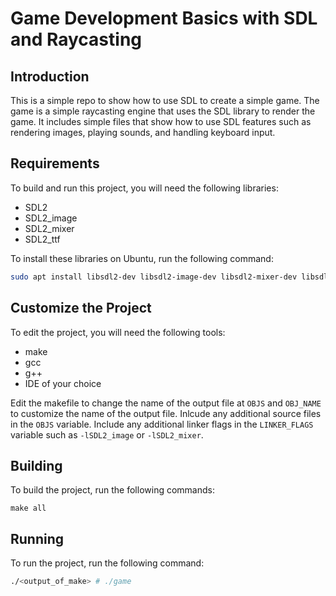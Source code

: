 # Game Development Basics with SDL and Raycasting

## Introduction

This is a simple repo to show how to use SDL to create a simple game. The game is a simple raycasting engine that uses the SDL library to render the game. It includes simple files that show how to use SDL features such as rendering images, playing sounds, and handling keyboard input.

## Requirements

To build and run this project, you will need the following libraries:
* SDL2
* SDL2_image
* SDL2_mixer
* SDL2_ttf

To install these libraries on Ubuntu, run the following command:

```bash
sudo apt install libsdl2-dev libsdl2-image-dev libsdl2-mixer-dev libsdl2-ttf-dev
```

## Customize the Project

To edit the project, you will need the following tools:
* make
* gcc
* g++
* IDE of your choice

Edit the makefile to change the name of the output file at `OBJS` and `OBJ_NAME` to customize the name of the output file. Inlcude any additional source files in the `OBJS` variable. Include any additional linker flags in the `LINKER_FLAGS` variable such as `-lSDL2_image` or `-lSDL2_mixer`.

## Building

To build the project, run the following commands:

```
make all
```

## Running

To run the project, run the following command:

```bash
./<output_of_make> # ./game
```
